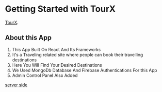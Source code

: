 # Getting Started with TourX

[TourX](https://travel-d8ef0.web.app/).

## About this App
1. This App Built On React And Its Frameworks
2. It's a Traveling related site where people can book their travelling destinations
3. Here You Will Find Your Desired Destinations
4. We Used MongoDb Database And Firebase Authentications For this App
5. Admin Control Panel Also Added

[server side](https://howling-tomb-43983.herokuapp.com/)
